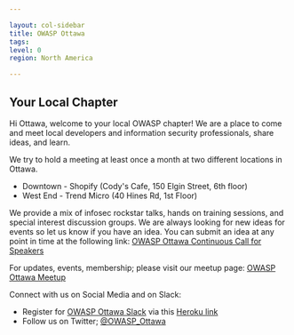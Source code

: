 ```yaml
---

layout: col-sidebar
title: OWASP Ottawa
tags: 
level: 0
region: North America

---
```


## Your Local Chapter

Hi Ottawa, welcome to your local OWASP chapter\! We are a place to come
and meet local developers and information security professionals, share
ideas, and learn. 

We try to hold a meeting at least once a month at two different locations in Ottawa.
* Downtown - Shopify (Cody's Cafe, 150 Elgin Street, 6th floor) 
* West End - Trend Micro (40 Hines Rd, 1st Floor)

We provide a mix of infosec rockstar talks,
hands on training sessions, and special interest discussion groups. We
are always looking for new ideas for events so let us know if you have
an idea. You can submit an idea at any point in time at the following link:
[OWASP Ottawa Continuous Call for Speakers](https://sessionize.com/owasp-ottawa-ccfs/)

For updates, events, membership; please visit our meetup page: [OWASP Ottawa Meetup](https://www.meetup.com/OWASP-Ottawa/)

Connect with us on Social Media and on Slack:
* Register for [OWASP Ottawa Slack](https://owaspottawa.slack.com/) via this [Heroku link](https://owaspottawa.herokuapp.com/)
* Follow us on Twitter; [@OWASP_Ottawa](https://twitter.com/OWASP_Ottawa)


